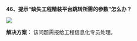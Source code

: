 <a name="bookmark45"></a>**46、提示“缺失工程精装平台跳转所需的参数”怎么办？**

![](Aspose.Words.e73c43fe-fde1-4168-803d-975613665666.045.jpeg)

**解决方案：** 该问题需报给工程信息化专员处理。

